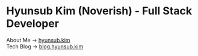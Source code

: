# Hyunsub Kim (Noverish) - Full Stack Developer

About Me -> [hyunsub.kim](https://hyunsub.kim)    
Tech Blog -> [blog.hyunsub.kim](https://blog.hyunsub.kim)

<!--
**Noverish/Noverish** is a ✨ _special_ ✨ repository because its `README.md` (this file) appears on your GitHub profile.

Here are some ideas to get you started:

- 🔭 I’m currently working on ...
- 🌱 I’m currently learning ...
- 👯 I’m looking to collaborate on ...
- 🤔 I’m looking for help with ...
- 💬 Ask me about ...
- 📫 How to reach me: ...
- 😄 Pronouns: ...
- ⚡ Fun fact: ...
-->
